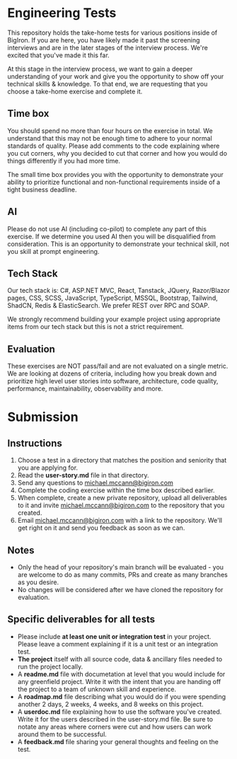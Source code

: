 # Engineering Tests

This repository holds the take-home tests for various positions inside of BigIron.   If you are here, you have likely made it past the screening interviews and are in the later stages of the interview process.  We're excited that you've made it this far.

At this stage in the interview process, we want to gain a deeper understanding of your work and give you the opportunity to show off your technical skills & knowledge.  To that end, we are requesting that you choose a take-home exercise and complete it.


## Time box

You should spend no more than four hours on the exercise in total.  We understand that this may not be enough time to adhere to your normal standards of quality.  Please add comments to the code explaining where you cut corners, why you decided to cut that corner and how you would do things differently if you had more time.

The small time box provides you with the opportunity to demonstrate your ability to prioritize functional and non-functional requirements inside of a tight business deadline.

## AI

Please do not use AI (including co-pilot) to complete any part of this exercise.  If we determine you used AI then you will be disqualified from consideration.  This is an opportunity to demonstrate your technical skill, not you skill at prompt engineering.

## Tech Stack
Our tech stack is: C#, ASP.NET MVC, React, Tanstack, JQuery, Razor/Blazor pages, CSS, SCSS, JavaScript, TypeScript, MSSQL, Bootstrap, Tailwind, ShadCN, Redis & ElasticSearch.  We prefer REST over RPC and SOAP.

We strongly recommend building your example project using appropriate items from our tech stack but this is not a strict requirement.


## Evaluation

These exercises are NOT pass/fail and are not evaluated on a single metric.  We are looking at dozens of criteria, including how you break down and prioritize high level user stories into software, architecture, code quality, performance, maintainability, observability and more.

# Submission
## Instructions

1. Choose a test in a directory that matches the position and seniority that you are applying for.
2. Read the **user-story.md** file in that directory.
3. Send any questions to michael.mccann@bigiron.com
4. Complete the coding exercise within the time box described earlier.
5. When complete, create a new private repository, upload all deliverables to it and invite michael.mccann@bigiron.com to the repository that you created.
6. Email michael.mccann@bigiron.com with a link to the repository.  We'll get right on it and send you feedback as soon as we can.

## Notes
* Only the head of your repository's main branch will be evaluated - you are welcome to do as many commits, PRs and create as many branches as you desire. 
* No changes will be considered after we have cloned the repository for evaluation.

  
## Specific deliverables for all tests
* Please include **at least one unit or integration test** in your project.  Please leave a comment explaining if it is a unit test or an integration test.
* **The project** itself with all source code, data & ancillary files needed to run the project locally.
* A **readme.md** file with documetation at level that you would include for any greenfield project.  Write it with the intent that you are handing off the project to a team of unknown skill and experience.
* A **roadmap.md** file describing what you would do if you were spending another 2 days, 2 weeks, 4 weeks, and 8 weeks on this project.
* A **userdoc.md** file explaining how to use the software you've created.  Write it for the users described in the user-story.md file.  Be sure to notate any areas where corners were cut and how users can work around them to be successful.
* A **feedback.md** file sharing your general thoughts and feeling on the test.



